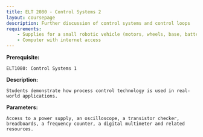 ```yaml
---
title: ELT 2080 - Control Systems 2
layout: coursepage
description: Further discussion of control systems and control loops
requirements:
    - Supplies for a small robotic vehicle (motors, wheels, base, battery, wires, sensors) (<a href="/courses/ELT2080/3-Devices/3-Activity/">activity</a>)
    - Computer with internet access
---
```

    
**Prerequisite:**

    ELT1080: Control Systems 1

**Description:**

    Students demonstrate how process control technology is used in real-world applications.

**Parameters:**

    Access to a power supply, an oscilloscope, a transistor checker, breadboards, a frequency counter, a digital multimeter and related resources.
